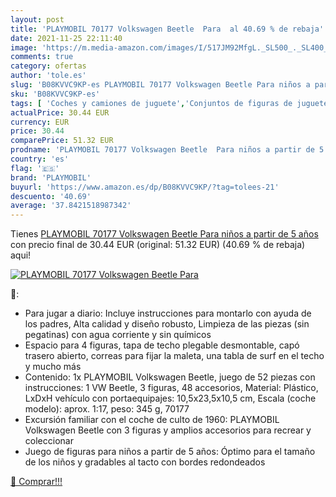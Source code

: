 ```yaml
---
layout: post
title: 'PLAYMOBIL 70177 Volkswagen Beetle  Para  al 40.69 % de rebaja'
date: 2021-11-25 22:11:40
image: 'https://m.media-amazon.com/images/I/517JM92MfgL._SL500_._SL400_.jpg'
comments: true
category: ofertas
author: 'tole.es'
slug: 'B08KVVC9KP-es PLAYMOBIL 70177 Volkswagen Beetle Para niños a partir de 5...'
sku: 'B08KVVC9KP-es'
tags: [ 'Coches y camiones de juguete','Conjuntos de figuras de juguete','Juguetes','Juguetes y juegos','Muñecos y figuras','Vehículos de juguete para niños','playmobil', ]
actualPrice: 30.44 EUR
currency: EUR
price: 30.44
comparePrice: 51.32 EUR
prodname: 'PLAYMOBIL 70177 Volkswagen Beetle  Para niños a partir de 5 años'
country: 'es'
flag: '🇪🇸'
brand: 'PLAYMOBIL'
buyurl: 'https://www.amazon.es/dp/B08KVVC9KP/?tag=tolees-21'
descuento: '40.69'
average: '37.8421518987342'
---
```


Tienes [PLAYMOBIL 70177 Volkswagen Beetle  Para niños a partir de 5 años](https://www.amazon.es/dp/B08KVVC9KP/?tag=tolees-21) con precio final de  30.44 EUR (original: 51.32 EUR) (40.69 %  de rebaja) aqui!

[![PLAYMOBIL 70177 Volkswagen Beetle  Para ](https://m.media-amazon.com/images/I/517JM92MfgL._SL500_._SL400_.jpg)](https://www.amazon.es/dp/B08KVVC9KP/?tag=tolees-21)

🔎:

- Para jugar a diario: Incluye instrucciones para montarlo con ayuda de los padres, Alta calidad y diseño robusto, Limpieza de las piezas (sin pegatinas) con agua corriente y sin químicos
- Espacio para 4 figuras, tapa de techo plegable desmontable, capó trasero abierto, correas para fijar la maleta, una tabla de surf en el techo y mucho más
- Contenido: 1x PLAYMOBIL Volkswagen Beetle, juego de 52 piezas con instrucciones: 1 VW Beetle, 3 figuras, 48 accesorios, Material: Plástico, LxDxH vehículo con portaequipajes: 10,5x23,5x10,5 cm, Escala (coche modelo): aprox. 1:17, peso: 345 g, 70177
- Excursión familiar con el coche de culto de 1960: PLAYMOBIL Volkswagen Beetle con 3 figuras y amplios accesorios para recrear y coleccionar
- Juego de figuras para niños a partir de 5 años: Óptimo para el tamaño de los niños y gradables al tacto con bordes redondeados

[🛒 Comprar!!!](https://www.amazon.es/dp/B08KVVC9KP/?tag=tolees-21)
